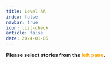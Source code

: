 ```yaml
---
title: Level AA
index: false
navbar: true
icon: list-check
article: false
date: 2024-01-05
---
```


**Please select stories from the <span style="color:orange">left pane</span>.**